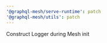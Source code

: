 ```yaml
---
'@graphql-mesh/serve-runtime': patch
'@graphql-mesh/utils': patch
---
```


Construct Logger during Mesh init
